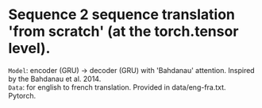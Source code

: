 # Sequence 2 sequence translation 'from scratch' (at the torch.tensor level).    

`Model`: encoder (GRU) -> decoder (GRU) with 'Bahdanau' attention. Inspired by the Bahdanau et al. 2014.  
`Data`: for english to french translation. Provided in data/eng-fra.txt.  
Pytorch.  
